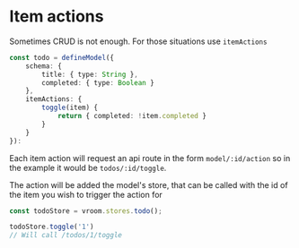 # Item actions
Sometimes CRUD is not enough. For those situations use `itemActions`

```typescript
const todo = defineModel({
    schema: {
        title: { type: String },
        completed: { type: Boolean }
    },
    itemActions: {
        toggle(item) {
            return { completed: !item.completed }
        }
    }
}):
```
Each item action will request an api route in the form `model/:id/action` so in the example it would be `todos/:id/toggle`.

The action will be added the model's store, that can be called with the id of the item you wish to trigger the action for

```typescript
const todoStore = vroom.stores.todo();

todoStore.toggle('1')
// Will call /todos/1/toggle
```